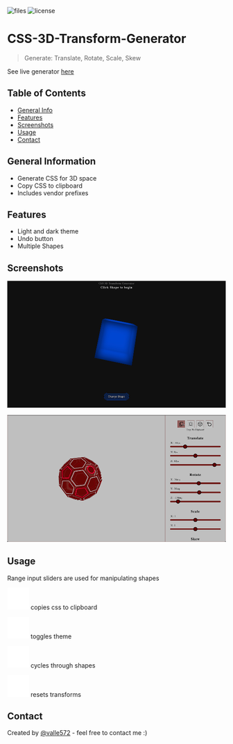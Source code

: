 ![files](https://img.shields.io/github/directory-file-count/valle572/css-3d-transform-generator) ![license](https://img.shields.io/github/license/valle572/css-3d-transform-generator)
# CSS-3D-Transform-Generator
> Generate: Translate, Rotate, Scale, Skew

See live generator [here](https://itsvalle.com/projects/Proj03/index.html)


## Table of Contents
- [General Info](#general-information)
- [Features](#features)
- [Screenshots](#screenshots)
- [Usage](#usage)
- [Contact](#contact)


## General Information
- Generate CSS for 3D space
- Copy CSS to clipboard
- Includes vendor prefixes


## Features
- Light and dark theme
- Undo button
- Multiple Shapes


## Screenshots
![First Screen](./img/first-screen.png)


![Tool](./img/tool.png)


## Usage
Range input sliders are used for manipulating shapes

![First Button](./img/copy-to-clipboard.png) copies css to clipboard

![Second Button](./img/toggle-theme.png) toggles theme

![Third Button](./img/change-shape.png) cycles through shapes

![Fourth Button](./img/undo-transforms.png) resets transforms


## Contact
Created by [@valle572](https://itsvalle.com) - feel free to contact me :)
